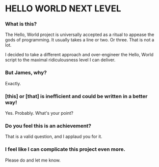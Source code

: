 HELLO WORLD NEXT LEVEL
======================

### What is this?
The Hello, World project is universally accepted as a ritual to appease the gods of programming. It usually takes a line or two. Or three. That is not a lot. 

I decided to take a different approach and over-engineer the Hello, World script to the maximal ridiculousness level I can deliver.

### But James, why?
Exactly.

### [this] or [that] is inefficient and could be written in a better way!
Yes. Probably. What's your point?

### Do you feel this is an achievement?
That is a valid question, and I applaud you for it.

### I feel like I can complicate this project even more.
Please do and let me know.